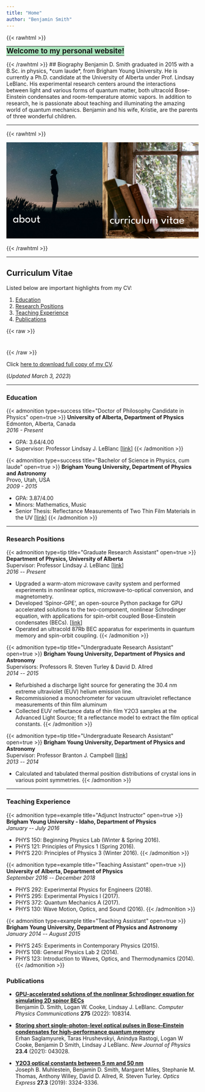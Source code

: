 ```yaml
---
title: "Home"
author: "Benjamin Smith"
---
```


{{< rawhtml >}}
<style>
  .tbl { border-collapse: collapse; }
  .tbl td { border-style : hidden!important; }
  .tbl th, .tbl td { padding: 0px; border: solid 0px #777; }
  .tbl th { background-color: #A9E5BB; font-size: 14pt}
#  .tbl th { color: #ffffff; }
  .tbl td { border: none; }
</style>

<table class="tbl">
  <tr>
    <th colspan="2">Welcome to my personal website!</th>
  </tr>
</table>
{{< /rawhtml >}}
## Biography
Benjamin D. Smith graduated in 2015 with a B.Sc. in physics, *cum laude*, from Brigham Young University. He is currently a Ph.D. candidate at the University of Alberta under Prof. Lindsay LeBlanc. His experimental research centers around the interactions between light and various forms of quantum matter, both ultracold Bose-Einstein condensates and room-temperature atomic vapors. In addition to research, he is passionate about teaching and illuminating the amazing world of quantum mechanics. Benjamin and his wife, Kristie, are the parents of three wonderful children.

___

{{< rawhtml >}}
<style>
  .tbl { border-collapse: collapse; }
  .tbl td { border-style : hidden!important; }
  .tbl th, .tbl td { padding: 0px; border: solid 0px #777; }
  .tbl th { background-color: #A9E5BB; font-size: 14pt}
#  .tbl th { color: #ffffff; }
  .tbl td { border: none; }
</style>

<table class="tbl">
  <tr><td colspan="2"></td></tr>
  <tr>
    <td><a href="about/main"><img src="./images/about-button.png"></a></td>
    <td><a href="#curriculum-vitae"><img src="./images/cv-button.png"></a></td>
  </tr>
</table>

{{< /rawhtml >}}

___

## Curriculum Vitae
Listed below are important highlights from my CV:

1. [Education](#education)
2. [Research Positions](#research-positions)
3. [Teaching Experience](#teaching-experience)
4. [Publications](#publications)

{{< raw >}}<h1> </h1>{{< /raw >}}

Click [here to download full copy of my CV](https://drive.google.com/file/d/1XFUlZhxIPxRY0t9VAx12WsW89recR1NB/view?usp=sharing).

(*Updated March 3, 2023*)
___

### Education
{{< admonition type=success title="Doctor of Philosophy Candidate in Physics" open=true >}}
**University of Alberta, Department of Physics** \
Edmonton, Alberta, Canada \
*2016 - Present* 
* GPA: 3.64/4.00
* Supervisor: Professor Lindsay J. LeBlanc [[link](https://sites.google.com/ualberta.ca/ultracold)]
{{< /admonition >}}



{{< admonition type=success title="Bachelor of Science in Physics, cum laude" open=true >}}
**Brigham Young University, Department of Physics and Astronomy** \
Provo, Utah, USA \
*2009 - 2015*  
* GPA: 3.87/4.00 
* Minors: Mathematics, Music 
* Senior Thesis: Reflectance Measurements of Two Thin Film Materials in the UV [[link](https://physics.byu.edu/department/theses/turley/2015)] 
{{< /admonition >}}


---

### Research Positions
{{< admonition type=tip title="Graduate Research Assistant" open=true >}}
**Department of Physics, University of Alberta** \
Supervisor: Professor Lindsay J. LeBlanc [[link](https://sites.google.com/ualberta.ca/ultracold)] \
*2016 -- Present* 
* Upgraded a warm-atom microwave cavity system and performed experiments in nonlinear optics, microwave-to-optical conversion, and magnetometry.
* Developed ‘Spinor-GPE‘, an open-source Python package for GPU accelerated solutions to the two-component, nonlinear Schrodinger equation, with applications for spin-orbit coupled Bose-Einstein condensates (BECs). [[link](https://github.com/ultracoldYEG/spinor-gpe)]
* Operated an ultracold 87Rb BEC apparatus for experiments in quantum memory and spin-orbit coupling.
{{< /admonition >}}



{{< admonition type=tip title="Undergraduate Research Assistant" open=true >}}
**Brigham Young University, Department of Physics and Astronomy** \
Supervisors: Professors R. Steven Turley & David D. Allred \
*2014 -- 2015*
* Refurbished a discharge light source for generating the 30.4 nm extreme ultraviolet (EUV) helium emission line.
* Recommissioned a monochrometer for vacuum ultraviolet reflectance measurements of thin film aluminum
* Collected EUV reflectance data of thin film Y2O3 samples at the Advanced Light Source; fit a reflectance model to extract the film optical constants.
{{< /admonition >}}

{{< admonition type=tip title="Undergraduate Research Assistant" open=true >}}
**Brigham Young University, Department of Physics and Astronomy** \
Supervisor: Professor Branton J. Campbell [[link](https://physics.byu.edu/faculty/campbell/home)] \
*2013 -- 2014*
* Calculated and tabulated thermal position distributions of crystal ions in various point symmetries.
{{< /admonition >}}

---

### Teaching Experience

{{< admonition type=example title="Adjunct Instructor" open=true >}}
**Brigham Young University - Idaho, Department of Physics** \
*January -- July 2016*
* PHYS 150: Beginning Physics Lab (Winter & Spring 2016).
* PHYS 121: Principles of Physics 1 (Spring 2016).
* PHYS 220: Principles of Physics 3 (Winter 2016).
{{< /admonition >}}


{{< admonition type=example title="Teaching Assistant" open=true >}}
**University of Alberta, Department of Physics** \
*September 2016 -- December 2018*
* PHYS 292: Experimental Physics for Engineers (2018).
* PHYS 295: Experimental Physics I (2017).
* PHYS 372: Quantum Mechanics A (2017).
* PHYS 130: Wave Motion, Optics, and Sound (2016).
{{< /admonition >}}

{{< admonition type=example title="Teaching Assistant" open=true >}}
**Brigham Young University, Department of Physics and Astronomy** \
*January 2014 -- August 2015*
* PHYS 245: Experiments in Contemporary Physics (2015).
* PHYS 108: General Physics Lab 2 (2014).
* PHYS 123: Introduction to Waves, Optics, and Thermodynamics (2014).
{{< /admonition >}}


### Publications
* [**GPU-accelerated solutions of the nonlinear Schrodinger equation for simulating 2D spinor BECs**](https://www.sciencedirect.com/science/article/abs/pii/S0010465522000327) \
Benjamin D. Smith, Logan W. Cooke, Lindsay J. LeBlanc. *Computer Physics Communications* **275** (2022): 108314.

* [**Storing short single-photon-level optical pulses in Bose–Einstein condensates for high-performance quantum memory**](https://iopscience.iop.org/article/10.1088/1367-2630/abf1d9/meta) \
Erhan Saglamyurek, Taras Hrushevskyi, Anindya Rastogi, Logan W Cooke, Benjamin D Smith, Lindsay J LeBlanc. *New Journal of Physics* **23.4** (2021): 043028.

* [**Y2O3 optical constants between 5 nm and 50 nm**](https://opg.optica.org/oe/fulltext.cfm?uri=oe-27-3-3324&id=404546) \
Joseph B. Muhlestein, Benjamin D. Smith, Margaret Miles, Stephanie M. Thomas, Anthony Willey, David D. Allred, R. Steven Turley. *Optics Express* **27.3** (2019): 3324-3336.

<!---
# Awards and Scholarships
* 2018, *The Queen Elizabeth II Graduate Scholarship - Doctoral level* (Gov. of Alberta).
* 2016, *Doctoral Recruitment Scholarship* (UAlberta FGSR).
* 2016, *Dean’s Excellence Recruitment Scholarship Award* (UAlberta Faculty of Science).
* 2014, *Alvina Soffel Barrett Undergraduate Academic Scholarship* (BYU).
* 2009, *Undergraduate Academic Scholarship* (BYU).
-->
